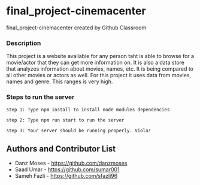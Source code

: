 # final_project-cinemacenter
final_project-cinemacenter created by Github Classroom

### Description 
This project is a website available for any person taht is able to browse for a movie/actor that they can get more information on. It is also a data store that analyzes information about movies, names, etc. It is being compared to all other movies or actors as well. For this project it uses data from movies, names and genre. This ranges is very high. 

### Steps to run the server
`step 1: Type npm install to install node modules dependencies`

`step 2: Type npm run start to run the server`

`step 3: Your server should be running properly. Viola!`

## Authors and Contributor List 

* Danz Moses - https://github.com/danzmoses
* Saad Umar - https://github.com/sumar001
* Sameh Fazli - https://github.com/sfazli96
